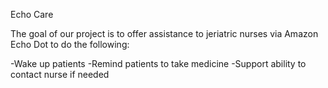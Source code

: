 Echo Care

The goal of our project is to offer assistance to jeriatric nurses via Amazon Echo Dot to do the following:

-Wake up patients
-Remind patients to take medicine
-Support ability to contact nurse if needed
